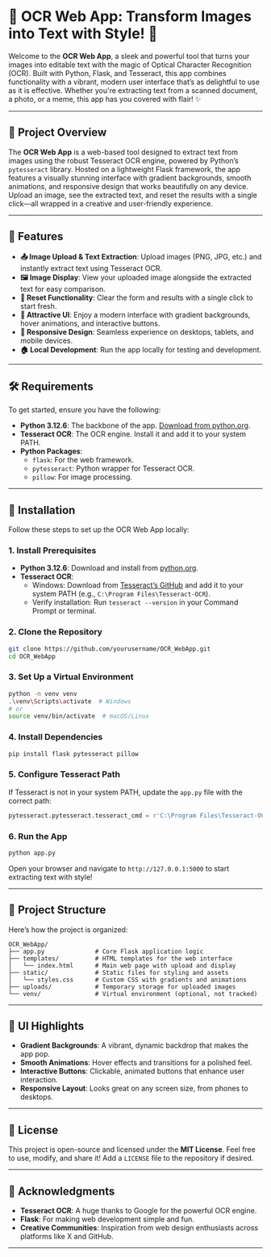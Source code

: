 # 📸 OCR Web App: Transform Images into Text with Style! 🚀

Welcome to the **OCR Web App**, a sleek and powerful tool that turns your images into editable text with the magic of Optical Character Recognition (OCR). Built with Python, Flask, and Tesseract, this app combines functionality with a vibrant, modern user interface that’s as delightful to use as it is effective. Whether you're extracting text from a scanned document, a photo, or a meme, this app has you covered with flair! ✨

---

## 🌟 Project Overview

The **OCR Web App** is a web-based tool designed to extract text from images using the robust Tesseract OCR engine, powered by Python’s `pytesseract` library. Hosted on a lightweight Flask framework, the app features a visually stunning interface with gradient backgrounds, smooth animations, and responsive design that works beautifully on any device. Upload an image, see the extracted text, and reset the results with a single click—all wrapped in a creative and user-friendly experience.

---

## 🎉 Features

- **📤 Image Upload & Text Extraction**: Upload images (PNG, JPG, etc.) and instantly extract text using Tesseract OCR.
- **🖼️ Image Display**: View your uploaded image alongside the extracted text for easy comparison.
- **🔄 Reset Functionality**: Clear the form and results with a single click to start fresh.
- **🎨 Attractive UI**: Enjoy a modern interface with gradient backgrounds, hover animations, and interactive buttons.
- **📱 Responsive Design**: Seamless experience on desktops, tablets, and mobile devices.
- **🏠 Local Development**: Run the app locally for testing and development.

---

## 🛠️ Requirements

To get started, ensure you have the following:

- **Python 3.12.6**: The backbone of the app. [Download from python.org](https://www.python.org/downloads/).
- **Tesseract OCR**: The OCR engine. Install it and add it to your system PATH.
- **Python Packages**:
  - `flask`: For the web framework.
  - `pytesseract`: Python wrapper for Tesseract OCR.
  - `pillow`: For image processing.

---

## 🚀 Installation

Follow these steps to set up the OCR Web App locally:

### 1. **Install Prerequisites**
- **Python 3.12.6**: Download and install from [python.org](https://www.python.org/downloads/).
- **Tesseract OCR**:
  - Windows: Download from [Tesseract’s GitHub](https://github.com/UB-Mannheim/tesseract/wiki) and add it to your system PATH (e.g., `C:\Program Files\Tesseract-OCR`).
  - Verify installation: Run `tesseract --version` in your Command Prompt or terminal.

### 2. **Clone the Repository**
```bash
git clone https://github.com/yourusername/OCR_WebApp.git
cd OCR_WebApp
```

### 3. **Set Up a Virtual Environment**
```bash
python -m venv venv
.\venv\Scripts\activate  # Windows
# or
source venv/bin/activate  # macOS/Linux
```

### 4. **Install Dependencies**
```bash
pip install flask pytesseract pillow
```

### 5. **Configure Tesseract Path**
If Tesseract is not in your system PATH, update the `app.py` file with the correct path:
```python
pytesseract.pytesseract.tesseract_cmd = r'C:\Program Files\Tesseract-OCR\tesseract.exe'
```

### 6. **Run the App**
```bash
python app.py
```
Open your browser and navigate to `http://127.0.0.1:5000` to start extracting text with style!

---

## 📂 Project Structure

Here’s how the project is organized:

```
OCR_WebApp/
├── app.py              # Core Flask application logic
├── templates/          # HTML templates for the web interface
│   └── index.html      # Main web page with upload and display
├── static/             # Static files for styling and assets
│   └── styles.css      # Custom CSS with gradients and animations
├── uploads/            # Temporary storage for uploaded images
└── venv/               # Virtual environment (optional, not tracked)
```

---

## 🎨 UI Highlights

- **Gradient Backgrounds**: A vibrant, dynamic backdrop that makes the app pop.
- **Smooth Animations**: Hover effects and transitions for a polished feel.
- **Interactive Buttons**: Clickable, animated buttons that enhance user interaction.
- **Responsive Layout**: Looks great on any screen size, from phones to desktops.

---

## 📜 License

This project is open-source and licensed under the **MIT License**. Feel free to use, modify, and share it! Add a `LICENSE` file to the repository if desired.

---

## 🙌 Acknowledgments

- **Tesseract OCR**: A huge thanks to Google for the powerful OCR engine.
- **Flask**: For making web development simple and fun.
- **Creative Communities**: Inspiration from web design enthusiasts across platforms like X and GitHub.

---

